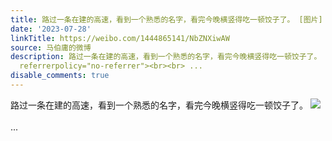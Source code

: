 ```yaml
---
title: 路过一条在建的高速，看到一个熟悉的名字，看完今晚横竖得吃一顿饺子了。 [图片]
date: '2023-07-28'
linkTitle: https://weibo.com/1444865141/NbZNXiwAW
source: 马伯庸的微博
description: 路过一条在建的高速，看到一个熟悉的名字，看完今晚横竖得吃一顿饺子了。 <img style="" src="https://tvax1.sinaimg.cn/large/001zMvqtly1hgcy2kv28cj60xy0zn41e02.jpg"
  referrerpolicy="no-referrer"><br><br> ...
disable_comments: true
---
```

路过一条在建的高速，看到一个熟悉的名字，看完今晚横竖得吃一顿饺子了。 <img style="" src="https://tvax1.sinaimg.cn/large/001zMvqtly1hgcy2kv28cj60xy0zn41e02.jpg" referrerpolicy="no-referrer"><br><br> ...